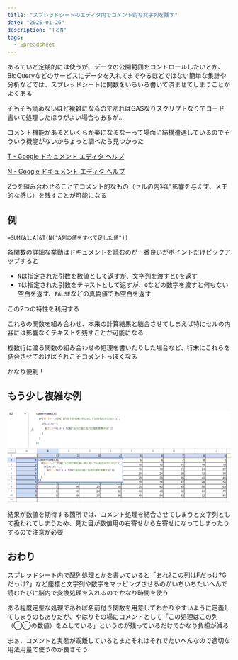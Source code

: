 ```yaml
---
title: "スプレッドシートのエディタ内でコメント的な文字列を残す"
date: "2025-01-26"
description: "TとN"
tags:
  - Spreadsheet
---
```


<!-- textlint-disable ja-technical-writing/sentence-length -->
あるていど定期的には使うが、データの公開範囲をコントロールしたいとか、BigQueryなどのサービスにデータを入れてまでやるほどではない簡単な集計や分析などでは、スプレッドシートに関数をいろいろ書いて済ませてしまうことがよくある
<!-- textlint-enable ja-technical-writing/sentence-length -->

そもそも読めないほど複雑になるのであればGASなりスクリプトなりでコード書いて処理したほうがよい場合もあるが…

コメント機能があるといくらか楽になるなーって場面に結構遭遇しているのでそういう機能がないかちょっと調べたら見つかった

[T - Google ドキュメント エディタ ヘルプ](https://support.google.com/docs/answer/3094138?hl=ja)

[N - Google ドキュメント エディタ ヘルプ](https://support.google.com/docs/answer/3093357?hl=ja)

2つを組み合わせることでコメント的なもの（セルの内容に影響を与えず、メモ的な感じ）を残すことが可能になる

## 例

```
=SUM(A1:A)&T(N("A列の値をすべて足した値"))
```
各関数の詳細な挙動はドキュメントを読むのが一番良いがポイントだけピックアップすると

- `N`は指定された引数を数値として返すが、文字列を渡すと`0`を返す
- `T`は指定された引数をテキストとして返すが、`0`などの数字を渡すと何もない空白を返す、`FALSE`などの真偽値でも空白を返す

この2つの特性を利用する

これらの関数を組み合わせ、本来の計算結果と結合させてしまえば特にセルの内容には影響なくテキストを残すことが可能になる

複数行に渡る関数の組み合わせの処理を書いたりした場合など、行末にこれらを結合させておけばそれこそコメントっぽくなる

かなり便利！

## もう少し複雑な例

![alt](spreadsheet_comment01.png)

結果が数値を期待する箇所では、コメント処理を結合させてしまうと文字列として扱われてしまうため、見た目が数値用の右寄せから左寄せになってしまったりするので注意が必要

## おわり

スプレッドシート内で配列処理とかを書いていると「あれ?この列はFだっけ?Gだっけ?」など座標と文字列や数字をマッピングさせるのがいちいちたいへんで読むたびに脳内で変換処理を入れるのでかなり時間を使う

<!-- textlint-disable ja-technical-writing/sentence-length -->
ある程度定型な処理であれば名前付き関数を用意してわかりやすいように定義してしまうのもありだが、やはりその場にコメントとして「この処理はこの列（◯◯の数値）を△している」というのが残っているだけでかなり負担が減る
<!-- textlint-enable ja-technical-writing/sentence-length -->

まぁ、コメントと実態が乖離しているとまたそれはそれでたいへんなので適切な用法用量で使うのが良さそう
